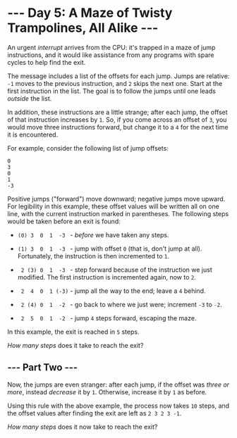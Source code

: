 # --- Day 5: A Maze of Twisty Trampolines, All Alike ---

An urgent *interrupt* arrives from the CPU: it's trapped in a maze of jump instructions, and it would like assistance from any programs with spare cycles to help find the exit.

The message includes a list of the offsets for each jump. Jumps are relative: `-1` moves to the previous instruction, and `2` skips the next one. Start at the first instruction in the list. The goal is to follow the jumps until one leads *outside* the list.

In addition, these instructions are a little strange; after each jump, the offset of that instruction increases by `1`. So, if you come across an offset of `3`, you would move three instructions forward, but change it to a `4` for the next time it is encountered.

For example, consider the following list of jump offsets:

```
0
3
0
1
-3

```

Positive jumps ("forward") move downward; negative jumps move upward. For legibility in this example, these offset values will be written all on one line, with the current instruction marked in parentheses. The following steps would be taken before an exit is found:


 - `(0) 3  0  1  -3 ` - *before* we have taken any steps.

 - `(1) 3  0  1  -3 ` - jump with offset `0` (that is, don't jump at all). Fortunately, the instruction is then incremented to `1`.

 - ` 2 (3) 0  1  -3 ` - step forward because of the instruction we just modified. The first instruction is incremented again, now to `2`.

 - ` 2  4  0  1 (-3)` - jump all the way to the end; leave a `4` behind.

 - ` 2 (4) 0  1  -2 ` - go back to where we just were; increment `-3` to `-2`.

 - ` 2  5  0  1  -2 ` - jump `4` steps forward, escaping the maze.


In this example, the exit is reached in `5` steps.

*How many steps* does it take to reach the exit?

## --- Part Two ---

Now, the jumps are even stranger: after each jump, if the offset was *three or more*, instead *decrease* it by `1`. Otherwise, increase it by `1` as before.

Using this rule with the above example, the process now takes `10` steps, and the offset values after finding the exit are left as `2 3 2 3 -1`.

*How many steps* does it now take to reach the exit?

